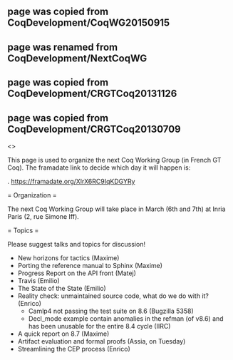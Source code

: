 ## page was copied from CoqDevelopment/CoqWG20150915
## page was renamed from CoqDevelopment/NextCoqWG
## page was copied from CoqDevelopment/CRGTCoq20131126
## page was copied from CoqDevelopment/CRGTCoq20130709
<<TableOfContents>>

This page is used to organize the next Coq Working Group (in French GT Coq). The framadate link to decide which day it will happen is:

 . https://framadate.org/XlrX6RC9IqKDGYRy

= Organization =

The next Coq Working Group will take place in March (6th and 7th) at Inria Paris (2, rue Simone Iff).

= Topics =

Please suggest talks and topics for discussion!

 * New horizons for tactics (Maxime)
 * Porting the reference manual to Sphinx (Maxime)
 * Progress Report on the API front (Matej)
 * Travis (Emilio)
 * The State of the State (Emilio)
 * Reality check: unmaintained source code, what do we do with it? (Enrico)
   * Camlp4 not passing the test suite on 8.6 (Bugzilla 5358)
   * Decl_mode example contain anomalies in the refman (of v8.6) and has been unusable for the entire 8.4 cycle (IIRC)
 * A quick report on 8.7 (Maxime)
 * Artifact evaluation and formal proofs (Assia, on Tuesday)
 * Streamlining the CEP process (Enrico)
